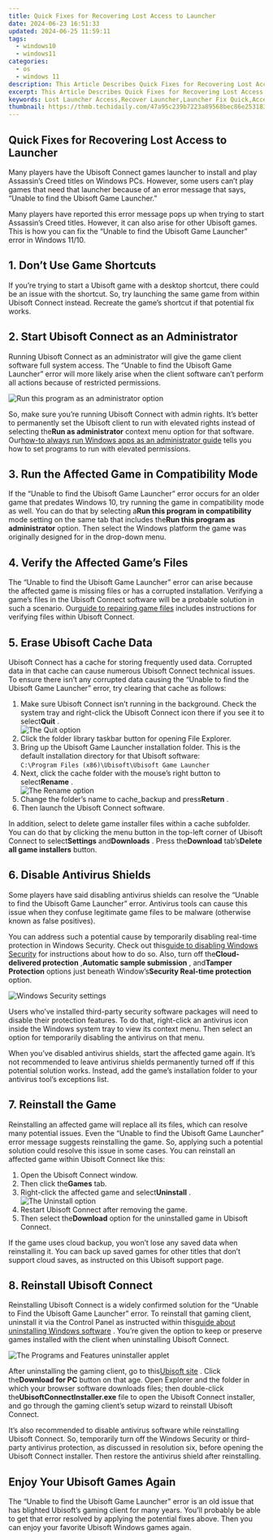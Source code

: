 ```yaml
---
title: Quick Fixes for Recovering Lost Access to Launcher
date: 2024-06-23 16:51:33
updated: 2024-06-25 11:59:11
tags:
  - windows10
  - windows11
categories:
  - os
  - windows 11
description: This Article Describes Quick Fixes for Recovering Lost Access to Launcher
excerpt: This Article Describes Quick Fixes for Recovering Lost Access to Launcher
keywords: Lost Launcher Access,Recover Launcher,Launcher Fix Quick,Access Restore Launcher,Quick Launch Recovery,Lost Access Resolve,Fix Launcher Delay
thumbnail: https://thmb.techidaily.com/47a95c239b7223a89568bec86e25318318c6bf5e06ffe2d66f019a638a803bcd.jpg
---
```


## Quick Fixes for Recovering Lost Access to Launcher

 Many players have the Ubisoft Connect games launcher to install and play Assassin’s Creed titles on Windows PCs. However, some users can’t play games that need that launcher because of an error message that says, “Unable to find the Ubisoft Game Launcher.”

 Many players have reported this error message pops up when trying to start Assassin’s Creed titles. However, it can also arise for other Ubisoft games. This is how you can fix the “Unable to find the Ubisoft Game Launcher” error in Windows 11/10.

## 1\. Don’t Use Game Shortcuts

 If you’re trying to start a Ubisoft game with a desktop shortcut, there could be an issue with the shortcut. So, try launching the same game from within Ubisoft Connect instead. Recreate the game’s shortcut if that potential fix works.

## 2\. Start Ubisoft Connect as an Administrator

 Running Ubisoft Connect as an administrator will give the game client software full system access. The “Unable to find the Ubisoft Game Launcher” error will more likely arise when the client software can’t perform all actions because of restricted permissions.

![Run this program as an administrator option](https://static1.makeuseofimages.com/wordpress/wp-content/uploads/2023/04/run-this-program-as-administrator-option.jpg)

 So, make sure you’re running Ubisoft Connect with admin rights. It’s better to permanently set the Ubisoft client to run with elevated rights instead of selecting the**Run as administrator** context menu option for that software. Our[how-to always run Windows apps as an administrator guide](https://www.makeuseof.com/tag/always-run-apps-administrator-windows/) tells you how to set programs to run with elevated permissions.

## 3\. Run the Affected Game in Compatibility Mode

 If the “Unable to find the Ubisoft Game Launcher” error occurs for an older game that predates Windows 10, try running the game in compatibility mode as well. You can do that by selecting a**Run this program in compatibility** mode setting on the same tab that includes the**Run this program as administrator** option. Then select the Windows platform the game was originally designed for in the drop-down menu.

## 4\. Verify the Affected Game’s Files

 The “Unable to find the Ubisoft Game Launcher” error can arise because the affected game is missing files or has a corrupted installation. Verifying a game’s files in the Ubisoft Connect software will be a probable solution in such a scenario. Our[guide to repairing game files](https://www.makeuseof.com/how-to-verify-game-file-integrity-different-launchers/) includes instructions for verifying files within Ubisoft Connect.

## 5\. Erase Ubisoft Cache Data

 Ubisoft Connect has a cache for storing frequently used data. Corrupted data in that cache can cause numerous Ubisoft Connect technical issues. To ensure there isn’t any corrupted data causing the “Unable to find the Ubisoft Game Launcher” error, try clearing that cache as follows:

1. Make sure Ubisoft Connect isn’t running in the background. Check the system tray and right-click the Ubisoft Connect icon there if you see it to select**Quit** .  
![The Quit option](https://static1.makeuseofimages.com/wordpress/wp-content/uploads/2023/04/quit-option.jpg)
2. Click the folder library taskbar button for opening File Explorer.
3. Bring up the Ubisoft Game Launcher installation folder. This is the default installation directory for that Ubisoft software:  
`C:\Program Files (x86)\Ubisoft\Ubisoft Game Launcher`
4. Next, click the cache folder with the mouse’s right button to select**Rename** .  
![The Rename option](https://static1.makeuseofimages.com/wordpress/wp-content/uploads/2023/04/rename-option.jpg)
5. Change the folder’s name to cache\_backup and press**Return** .
6. Then launch the Ubisoft Connect software.

 In addition, select to delete game installer files within a cache subfolder. You can do that by clicking the menu button in the top-left corner of Ubisoft Connect to select**Settings** and**Downloads** . Press the**Download** tab’s**Delete all game installers** button.

## 6\. Disable Antivirus Shields

 Some players have said disabling antivirus shields can resolve the “Unable to find the Ubisoft Game Launcher” error. Antivirus tools can cause this issue when they confuse legitimate game files to be malware (otherwise known as false positives).

 You can address such a potential cause by temporarily disabling real-time protection in Windows Security. Check out this[guide to disabling Windows Security](https://www.makeuseof.com/temporarily-disable-windows-security-windows-11/) for instructions about how to do so. Also, turn off the**Cloud-delivered protection** ,**Automatic sample submission** , and**Tamper Protection** options just beneath Window’s**Security Real-time protection** option.

![Windows Security settings](https://static1.makeuseofimages.com/wordpress/wp-content/uploads/2023/04/windows-security-settings.jpg)

 Users who’ve installed third-party security software packages will need to disable their protection features. To do that, right-click an antivirus icon inside the Windows system tray to view its context menu. Then select an option for temporarily disabling the antivirus on that menu.

 When you’ve disabled antivirus shields, start the affected game again. It’s not recommended to leave antivirus shields permanently turned off if this potential solution works. Instead, add the game’s installation folder to your antivirus tool’s exceptions list.

## 7\. Reinstall the Game

 Reinstalling an affected game will replace all its files, which can resolve many potential issues. Even the “Unable to find the Ubisoft Game Launcher” error message suggests reinstalling the game. So, applying such a potential solution could resolve this issue in some cases. You can reinstall an affected game within Ubisoft Connect like this:

1. Open the Ubisoft Connect window.
2. Then click the**Games** tab.
3. Right-click the affected game and select**Uninstall** .  
![The Uninstall option](https://static1.makeuseofimages.com/wordpress/wp-content/uploads/2023/04/an-uninstall-option.jpg)
4. Restart Ubisoft Connect after removing the game.
5. Then select the**Download** option for the uninstalled game in Ubisoft Connect.

 If the game uses cloud backup, you won’t lose any saved data when reinstalling it. You can back up saved games for other titles that don’t support cloud saves, as instructed on this Ubisoft support page.

## 8\. Reinstall Ubisoft Connect

 Reinstalling Ubisoft Connect is a widely confirmed solution for the “Unable to Find the Ubisoft Game Launcher” error. To reinstall that gaming client, uninstall it via the Control Panel as instructed within this[guide about uninstalling Windows software](https://www.makeuseof.com/windows-11-different-ways-to-uninstall-software/) . You’re given the option to keep or preserve games installed with the client when uninstalling Ubisoft Connect.

![The Programs and Features uninstaller applet](https://static1.makeuseofimages.com/wordpress/wp-content/uploads/2023/04/programs-and-feaures-applet.jpg)

 After uninstalling the gaming client, go to this[Ubisoft site](https://ubisoftconnect.com/en-GB/) . Click the**Download for PC** button on that age. Open Explorer and the folder in which your browser software downloads files; then double-click the**UbisoftConnectInstaller.exe** file to open the Ubisoft Connect installer, and go through the gaming client’s setup wizard to reinstall Ubisoft Connect.

 It’s also recommended to disable antivirus software while reinstalling Ubisoft Connect. So, temporarily turn off the Windows Security or third-party antivirus protection, as discussed in resolution six, before opening the Ubisoft Connect installer. Then restore the antivirus shield after reinstalling.

## Enjoy Your Ubisoft Games Again

 The “Unable to find the Ubisoft Game Launcher” error is an old issue that has blighted Ubisoft’s gaming client for many years. You’ll probably be able to get that error resolved by applying the potential fixes above. Then you can enjoy your favorite Ubisoft Windows games again.

<ins class="adsbygoogle"
     style="display:block"
     data-ad-format="autorelaxed"
     data-ad-client="ca-pub-7571918770474297"
     data-ad-slot="1223367746"></ins>



<ins class="adsbygoogle"
     style="display:block"
     data-ad-client="ca-pub-7571918770474297"
     data-ad-slot="8358498916"
     data-ad-format="auto"
     data-full-width-responsive="true"></ins>
